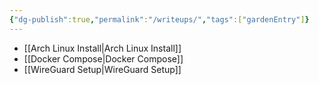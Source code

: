 ```yaml
---
{"dg-publish":true,"permalink":"/writeups/","tags":["gardenEntry"]}
---
```


- [[Arch Linux Install\|Arch Linux Install]]
- [[Docker Compose\|Docker Compose]]
- [[WireGuard Setup\|WireGuard Setup]]

